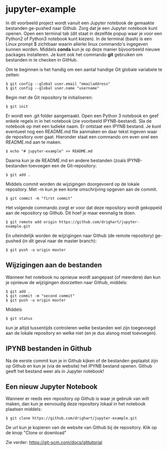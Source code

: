 # jupyter-example

In dit voorbeeld project wordt vanuit een Jupyter notebook de gemaakte bestanden ge-pushed naar Github. Zorg dat je een Jupyter notebook kunt openen. Open een terminal tab (dit staat in dezelfde popup waar je voor een Python2 of Python3 notebook kunt kiezen). In de terminal (bash) is een Linux prompt $ zichtbaar waarin allerlei linux commando's ingegeven kunnen worden. Middels **conda** kun je op deze manier bijvoorbeeld nieuwe packages installeren. Je kunt ook het commando **git** gebruiken om bestanden in te checken in GitHub.

Om te beginnen is het handig om een aantal handige Git globale variabele te zetten:
```console
$ git config --global user.email "emailaddress"
$ git config --global user.name "username"
```

Begin met de Git repository te initialiseren:
```console
$ git init
```
Er wordt een .git folder aangemaakt. Open een Python 3 notebook en geef enkele regels in in het notebook (zie voorbeeld IPYNB-bestand). Sla de notebook op met een ludieke naam. Er ontstaat een IPYNB bestand. Je kunt eventueel nog een README.md file aanmaken en daar tekst ingeven waar de repository over gaat. Hieronder staat een commando om even snel een README.md aan te maken.
```console
$ echo "# jupyter-example" >> README.md
```
Daarna kun je de README.md en andere bestanden (zoals IPYNB-bestanden toevoegen een de Git-repository:
```console
$ git add .
```
Middels commit worden de wijzigingen doorgevoerd op de lokale repository. Met -m kun je een korte omschrijving opgeven aan de commit.
```console
$ git commit -m "first commit"
```
Het volgende commando zorgt er voor dat deze repository wordt gekoppeld aan de repository op Github. Dit hoef je maar eenmalig te doen.
```console
$ git remote add origin https://github.com/drighart/jupyter-example.git
```
En uiteindelijk worden de wijzigingen naar Github (de remote repository) ge-pushed (in dit geval naar de master branch):
```console
$ git push -u origin master
```

## Wijzigingen aan de bestanden
Wanneer het notebook nu opnieuw wordt aangepast (of meerdere) dan kun je opnieuw de wijzigingen doorzetten naar Github, middels:
```console
$ git add .
$ git commit -m "second commit"
$ git push -u origin master
```
Middels
```console
$ git status
```
kun je altijd tussentijds controleren welke bestanden wel zijn toegevoegd aan de lokale repository en welke niet (en je dus alsnog moet toevoegen).

## IPYNB bestanden in Github
Na de eerste commit kun je in Github kijken of de bestanden geplaatst zijn op Github en kun je (via de website) het IPYNB bestand openen. Github geeft het bestand weer als in Jupyter notebook!

## Een nieuw Jupyter Notebook
Wanneer er reeds een repository op Github is waar je gebruik van wilt maken, dan kun je eenvoudig deze repository lokaal in het notebook plaatsen middels:
```console
$ git clone https://github.com/drighart/jupyter-example.git
```
De url kun je kopieren van de website van Github bij de repository. Klik op de knop "Clone or download"

Zie verder: https://git-scm.com/docs/gittutorial 
